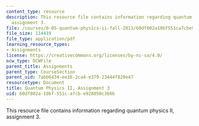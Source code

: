 ```yaml
---
content_type: resource
description: This resource file contains information regarding quantum physics II,
  assignment 3.
file: /courses/8-05-quantum-physics-ii-fall-2013/60df802a10bf551ca7cbe928050c366b_MIT8_05F13_ps3.pdf
file_size: 114419
file_type: application/pdf
learning_resource_types:
- Assignments
license: https://creativecommons.org/licenses/by-nc-sa/4.0/
ocw_type: OCWFile
parent_title: Assignments
parent_type: CourseSection
parent_uid: 7abb6434-ee16-2ca4-e370-23444f820e47
resourcetype: Document
title: Quantum Physics II, Assignment 3
uid: 60df802a-10bf-551c-a7cb-e928050c366b
---
```

This resource file contains information regarding quantum physics II, assignment 3.